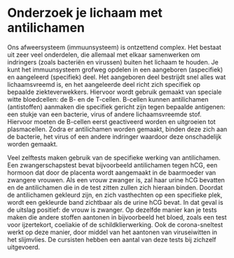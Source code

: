 # Onderzoek je lichaam met antilichamen

Ons afweersysteem (immuunsysteem) is ontzettend complex. Het bestaat uit zeer veel onderdelen, die allemaal met elkaar samenwerken om indringers (zoals bacteriën en virussen) buiten het lichaam te houden. Je kunt het immuunsysteem grofweg opdelen in een aangeboren (aspecifiek) en aangeleerd (specifiek) deel. Het aangeboren deel bestrijdt snel alles wat lichaamsvreemd is, en het aangeleerde deel richt zich specifiek op bepaalde ziekteverwekkers. Hiervoor wordt gebruik gemaakt van speciale witte bloedcellen: de B- en de T-cellen. B-cellen kunnen antilichamen (antistoffen) aanmaken die specifiek gericht zijn tegen bepaalde antigenen: een stukje van een bacterie, virus of andere lichaamsvreemde stof. Hiervoor moeten de B-cellen eerst geactiveerd worden en uitgroeien tot plasmacellen. Zodra er antilichamen worden gemaakt, binden deze zich aan de bacterie, het virus of een andere indringer waardoor deze onschadelijk worden gemaakt.

Veel zelftests maken gebruik van de specifieke werking van antilichamen. Een zwangerschapstest bevat bijvoorbeeld antilichamen tegen hCG, een hormoon dat door de placenta wordt aangemaakt in de baarmoeder van zwangere vrouwen. Als een vrouw zwanger is, zal haar urine hCG bevatten en de antilichamen die in de test zitten zullen zich hieraan binden. Doordat de antilichamen gekleurd zijn, en zich vasthechten op een specifieke plek, wordt een gekleurde band zichtbaar als de urine hCG bevat. In dat geval is de uitslag positief: de vrouw is zwanger. Op dezelfde manier kan je tests maken die andere stoffen aantonen in bijvoorbeeld het bloed, zoals een test voor ijzertekort, coeliakie of de schildklierwerking. Ook de corona-sneltest werkt op deze manier, door middel van het aantonen van viruseiwitten in het slijmvlies. De cursisten hebben een aantal van deze tests bij zichzelf uitgevoerd.
